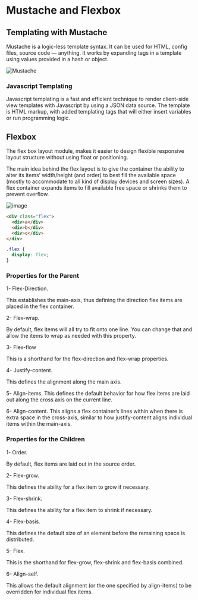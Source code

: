 # Mustache and Flexbox


## Templating with Mustache
Mustache is a logic-less template syntax. It can be used for HTML, config files, source code — anything. It works by expanding tags in a template using values provided in a hash or object.

![Mustache](https://miro.medium.com/max/700/1*LbqYj87xlazySm6wE0Q2lA.png)

### Javascript Templating
Javascript templating is a fast and efficient technique to render client-side view templates with Javascript by using a JSON data source. The template is HTML markup, with added templating tags that will either insert variables or run programming logic.


## Flexbox

The flex box layout module, makes it easier to design flexible responsive layout structure without using float or positioning.

The main idea behind the flex layout is to give the container the ability to alter its items’ width/height (and order) to best fill the available space (mostly to accommodate to all kind of display devices and screen sizes). A flex container expands items to fill available free space or shrinks them to prevent overflow.

![image](https://css-tricks.com/wp-content/uploads/2018/10/01-container.svg)


```html
<div class="flex">
  <div>a</div>
  <div>b</div>
  <div>c</div>
</div>
```

```css
.flex {
  display: flex;
}
```

### Properties for the Parent

1- Flex-Direction.

This establishes the main-axis, thus defining the direction flex items are placed in the flex container.

2- Flex-wrap.

By default, flex items will all try to fit onto one line. You can change that and allow the items to wrap as needed with this property.

3- Flex-flow

This is a shorthand for the flex-direction and flex-wrap properties.

4- Justify-content.

This defines the alignment along the main axis.

5- Align-items.
This defines the default behavior for how flex items are laid out along the cross axis on the current line. 

6- Align-content.
This aligns a flex container’s lines within when there is extra space in the cross-axis, similar to how justify-content aligns individual items within the main-axis.


### Properties for the Children
1- Order.

By default, flex items are laid out in the source order.

2- Flex-grow.

This defines the ability for a flex item to grow if necessary. 

3- Flex-shrink.

This defines the ability for a flex item to shrink if necessary.

4- Flex-basis.

This defines the default size of an element before the remaining space is distributed. 

5- Flex.

This is the shorthand for flex-grow, flex-shrink and flex-basis combined. 

6- Align-self.

This allows the default alignment (or the one specified by align-items) to be overridden for individual flex items.